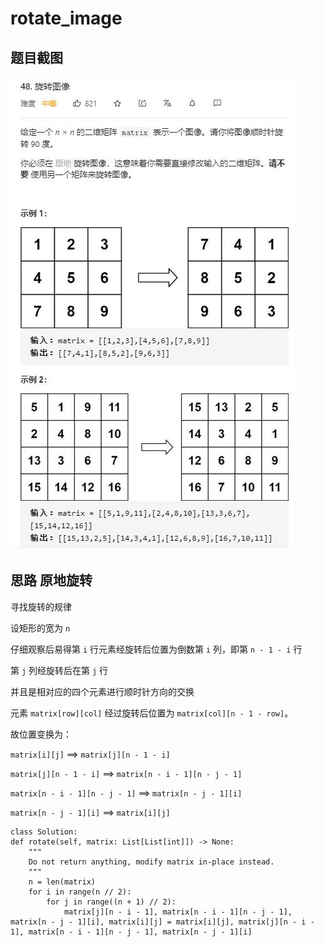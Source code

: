 # rotate_image

## 题目截图
 ![](rotate_image.jpg)

## 思路 原地旋转

寻找旋转的规律

设矩形的宽为 `n` 

仔细观察后易得第 `i` 行元素经旋转后位置为倒数第 `i` 列，即第 `n - 1 - i` 行

第 `j` 列经旋转后在第 `j` 行

并且是相对应的四个元素进行顺时针方向的交换

元素 `matrix[row][col]` 经过旋转后位置为 `matrix[col][n - 1 - row]`。

故位置变换为：

`matrix[i][j]` ==> `matrix[j][n - 1 - i]`

`matrix[j][n - 1 - i]` ==> `matrix[n - i - 1][n - j - 1]`

`matrix[n - i - 1][n - j - 1]` ==> `matrix[n - j - 1][i]`

`matrix[n - j - 1][i]` ==> `matrix[i][j]`








    class Solution:
    def rotate(self, matrix: List[List[int]]) -> None:
        """
        Do not return anything, modify matrix in-place instead.
        """
        n = len(matrix)
        for i in range(n // 2):
            for j in range((n + 1) // 2):
                matrix[j][n - i - 1], matrix[n - i - 1][n - j - 1], matrix[n - j - 1][i], matrix[i][j] = matrix[i][j], matrix[j][n - i - 1], matrix[n - i - 1][n - j - 1], matrix[n - j - 1][i]
